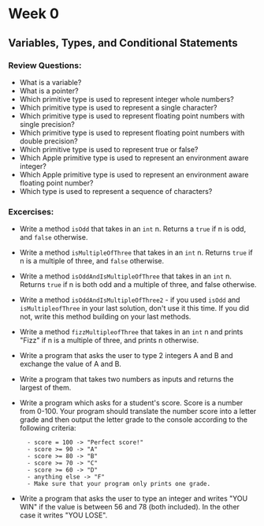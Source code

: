 # Week 0
## Variables, Types, and Conditional Statements 
### Review Questions:  

- What is a variable?  
- What is a pointer?  
- Which primitive type is used to represent integer whole numbers?  
- Which primitive type is used to represent a single character?  
- Which primitive type is used to represent floating point numbers with single precision?  
- Which primitive type is used to represent floating point numbers with double precision?  
- Which primitive type is used to represent true or false?  
- Which Apple primitive type is used to represent an environment aware integer?  
- Which Apple primitive type is used to represent an environment aware floating point number?  
- Which type is used to represent a sequence of characters?  

### Excercises:

- Write a method `isOdd` that takes in an `int` n. Returns a `true` if n is odd, and `false` otherwise.
- Write a method `isMultipleOfThree` that takes in an `int` n. Returns `true` if n is a multiple of three, and `false` otherwise.
- Write a method `isOddAndIsMultipleOfThree` that takes in an `int` n. Returns `true` if n is both odd and a multiple of three, and false otherwise.
- Write a method `isOddAndIsMultipleOfThree2` - if you used `isOdd` and `isMultipleofThree` in your last solution, don't use it this time. If you did not, write this method building on your last methods.
- Write a method `fizzMultipleofThree` that takes in an `int` n and prints "Fizz" if n is a multiple of three, and prints n otherwise.

- Write a program that asks the user to type 2 integers A and B and exchange the value of A and B.  

- Write a program that takes two numbers as inputs and returns the largest of them.  

- Write a program which asks for a student's score. Score is a number from 0-100. Your program should translate the number     score into a letter grade and then output the letter grade to the console according to the following criteria:  

        - score = 100 -> "Perfect score!"
        - score >= 90 -> "A"  
        - score >= 80 -> "B"  
        - score >= 70 -> "C"  
        - score >= 60 -> "D"  
        - anything else -> "F"
        - Make sure that your program only prints one grade.
    
- Write a program that asks the user to type an integer and writes "YOU WIN" if the value is between 56 and 78 (both           included). In the other case it writes "YOU LOSE".  




    

